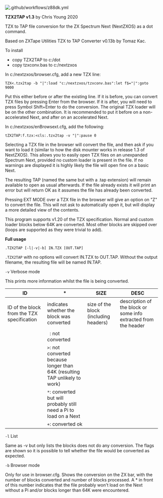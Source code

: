 ![.github/workflows/z88dk.yml](https://github.com/chris-y/tzx2tap/workflows/.github/workflows/z88dk.yml/badge.svg)


**TZX2TAP v1.3** by Chris Young 2020

TZX to TAP file conversion for the ZX Spectrum Next (NextZXOS) as a dot command.

Based on ZXTape Utilities TZX to TAP Converter v0.13b by Tomaz Kac.

To install
- copy TZX2TAP to c:/dot
- copy tzxconv.bas to c:/nextzxos

In c:/nextzxos/browser.cfg, add a new TZX line:

    TZX<.tzx2tap -b "|":load "c:/nextzxos/tzxconv.bas":let f$="|":goto 9000

Put this either before or after the existing line.  If it is before, you can convert TZX files by pressing Enter from the browser.  If it is after, you will need to press Symbol Shift+Enter to do the conversion.  The original TZX loader will be on the other combination.  It is recommended to put it before on a non-accelerated Next, and after on an accelerated Next.

In c:/nextzxos/enBrowsext.cfg, add the following:

    tZX2TAP:f.tzx:<cls:.tzx2tap -v "|":pause 0

Selecting a TZX file in the browser will convert the file, and then ask if you want to load it (similar to how the disk mounter works in release 1.3 of NextZXOS).  This allows you to easily open TZX files on an unexpanded Spectrum Next, provided no custom loader is present in the file.  If no warnings are displayed it is highly likely the file will open fine on a basic Next.

The resulting TAP (named the same but with a .tap extension) will remain available to open as usual afterwards.  If the file already exists it will print an error but will return OK as it assumes the file has already been converted.

Pressing EXT MODE over a TZX file in the browser will give an option on "Z" to convert the file.  This will not ask to automatically open it, but will display a more detailed view of the contents.

This program supports v1.20 of the TZX specification.  Normal and custom loader blocks below 64K are converted.  Most other blocks are skipped over (loops are supported as they were trivial to add).

**Full usage**

`.TZX2TAP [-l|-v|-b] IN.TZX [OUT.TAP]`

`.TZX2TAP` with no options will convert IN.TZX to OUT.TAP.  Without the output filename, the resulting file will be named IN.TAP.

`-v` Verbose mode

This prints more information whilst the file is being converted.

| ID | * | SIZE | DESC |
|----|---|------|------|
|ID of the block from the TZX specification    |indicates whether the block was converted   |size of the block (including headers)      | description of the block or some info extracted from the header      |
|    |` `: not converted   |      |      |
|    |`>`: not converted because longer than 64K (resulting TAP unlikely to work)   |      |      |
|    |`*`: converted but will probably still need a Pi to load on a Next   |      |      |
|    |`+`: converted ok    |      |      |


`-l` List

Same as -v but only lists the blocks does not do any conversion.  The flags are shown so it is possible to tell whether the file would be converted as expected.

`-b` Browser mode

Only for use in browser.cfg.  Shows the conversion on the ZX bar, with the number of blocks converted and number of blocks processed.  A * in front of this number indicates that the file probably won't load on the Next without a Pi and/or blocks longer than 64K were encountered.
